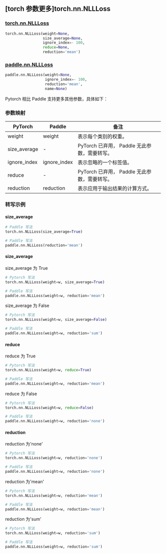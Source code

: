 ## [torch 参数更多]torch.nn.NLLLoss

### [torch.nn.NLLLoss](https://pytorch.org/docs/stable/generated/torch.nn.NLLLoss.html?highlight=nllloss#torch.nn.NLLLoss)

```python
torch.nn.NLLLoss(weight=None,
                 size_average=None,
                 ignore_index=- 100,
                 reduce=None,
                 reduction='mean')
```

### [paddle.nn.NLLLoss](https://www.paddlepaddle.org.cn/documentation/docs/zh/develop/api/paddle/nn/NLLLoss_cn.html#nllloss)

```python
paddle.nn.NLLLoss(weight=None,
                  ignore_index=- 100,
                  reduction='mean',
                  name=None)
```

Pytorch 相比 Paddle 支持更多其他参数，具体如下：

### 参数映射
| PyTorch      | Paddle       | 备注                                         |
| ------------ | ------------ | -------------------------------------------- |
| weight       | weight       | 表示每个类别的权重。                         |
| size_average | -            | PyTorch 已弃用， Paddle 无此参数，需要转写。 |
| ignore_index | ignore_index | 表示忽略的一个标签值。                       |
| reduce       | -            | PyTorch 已弃用， Paddle 无此参数，需要转写。 |
| reduction    | reduction    | 表示应用于输出结果的计算方式。               |

### 转写示例
#### size_average
```python
# Paddle 写法
torch.nn.NLLLoss(size_average=True)

# Paddle 写法
paddle.nn.NLLLoss(reduction='mean')
```

#### size_average
size_average 为 True
```python
# Pytorch 写法
torch.nn.NLLLoss(weight=w, size_average=True)

# Paddle 写法
paddle.nn.NLLLoss(weight=w, reduction='mean')

```

size_average 为 False
```python
# Pytorch 写法
torch.nn.NLLLoss(weight=w, size_average=False)

# Paddle 写法
paddle.nn.NLLLoss(weight=w, reduction='sum')
```

#### reduce
reduce 为 True
```python
# Pytorch 写法
torch.nn.NLLLoss(weight=w, reduce=True)

# Paddle 写法
paddle.nn.NLLLoss(weight=w, reduction='mean')
```

reduce 为 False
```python
# Pytorch 写法
torch.nn.NLLLoss(weight=w, reduce=False)

# Paddle 写法
paddle.nn.NLLLoss(weight=w, reduction='none')
```

#### reduction
reduction 为'none'
```python
# Pytorch 写法
torch.nn.NLLLoss(weight=w, reduction='none')

# Paddle 写法
paddle.nn.NLLLoss(weight=w, reduction='none')
```

reduction 为'mean'
```python
# Pytorch 写法
torch.nn.NLLLoss(weight=w, reduction='mean')

# Paddle 写法
paddle.nn.NLLLoss(weight=w, reduction='mean')
```

reduction 为'sum'
```python
# Pytorch 写法
torch.nn.NLLLoss(weight=w, reduction='sum')

# Paddle 写法
paddle.nn.NLLLoss(weight=w, reduction='sum')
```
